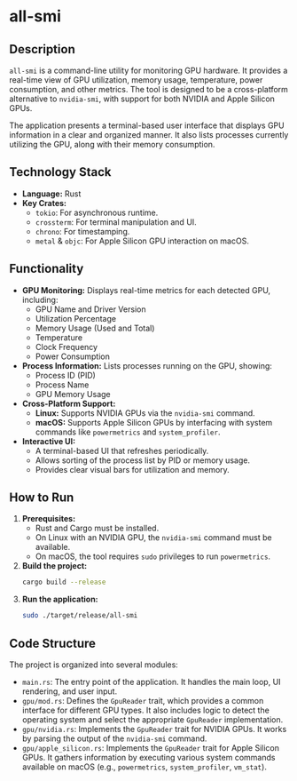 # all-smi

## Description

`all-smi` is a command-line utility for monitoring GPU hardware. It provides a real-time view of GPU utilization, memory usage, temperature, power consumption, and other metrics. The tool is designed to be a cross-platform alternative to `nvidia-smi`, with support for both NVIDIA and Apple Silicon GPUs.

The application presents a terminal-based user interface that displays GPU information in a clear and organized manner. It also lists processes currently utilizing the GPU, along with their memory consumption.

## Technology Stack

- **Language:** Rust
- **Key Crates:**
  - `tokio`: For asynchronous runtime.
  - `crossterm`: For terminal manipulation and UI.
  - `chrono`: For timestamping.
  - `metal` & `objc`: For Apple Silicon GPU interaction on macOS.

## Functionality

- **GPU Monitoring:** Displays real-time metrics for each detected GPU, including:
  - GPU Name and Driver Version
  - Utilization Percentage
  - Memory Usage (Used and Total)
  - Temperature
  - Clock Frequency
  - Power Consumption
- **Process Information:** Lists processes running on the GPU, showing:
  - Process ID (PID)
  - Process Name
  - GPU Memory Usage
- **Cross-Platform Support:**
  - **Linux:** Supports NVIDIA GPUs via the `nvidia-smi` command.
  - **macOS:** Supports Apple Silicon GPUs by interfacing with system commands like `powermetrics` and `system_profiler`.
- **Interactive UI:**
  - A terminal-based UI that refreshes periodically.
  - Allows sorting of the process list by PID or memory usage.
  - Provides clear visual bars for utilization and memory.

## How to Run

1.  **Prerequisites:**
    - Rust and Cargo must be installed.
    - On Linux with an NVIDIA GPU, the `nvidia-smi` command must be available.
    - On macOS, the tool requires `sudo` privileges to run `powermetrics`.
2.  **Build the project:**
    ```bash
    cargo build --release
    ```
3.  **Run the application:**
    ```bash
    sudo ./target/release/all-smi
    ```

## Code Structure

The project is organized into several modules:

- `main.rs`: The entry point of the application. It handles the main loop, UI rendering, and user input.
- `gpu/mod.rs`: Defines the `GpuReader` trait, which provides a common interface for different GPU types. It also includes logic to detect the operating system and select the appropriate `GpuReader` implementation.
- `gpu/nvidia.rs`: Implements the `GpuReader` trait for NVIDIA GPUs. It works by parsing the output of the `nvidia-smi` command.
- `gpu/apple_silicon.rs`: Implements the `GpuReader` trait for Apple Silicon GPUs. It gathers information by executing various system commands available on macOS (e.g., `powermetrics`, `system_profiler`, `vm_stat`).
